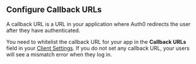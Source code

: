 ## Configure Callback URLs

A callback URL is a URL in your application where Auth0 redirects the user after they have authenticated. 

You need to whitelist the callback URL for your app in the **Callback URLs** field in your [Client Settings](${manage_url}/#/applications/${account.clientId}/settings). If you do not set any callback URL, your users will see a mismatch error when they log in. 
